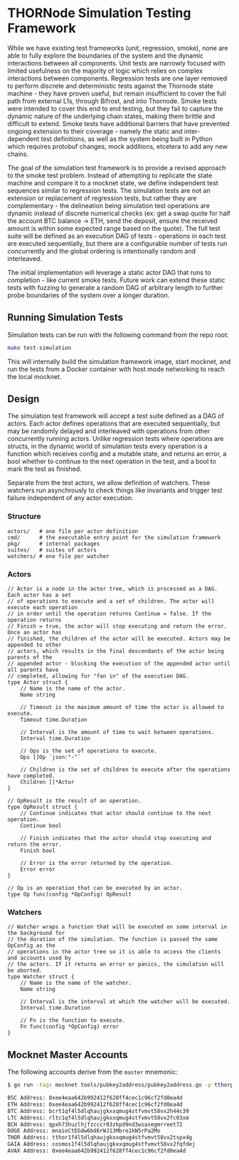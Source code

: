 # THORNode Simulation Testing Framework

While we have existing test frameworks (unit, regression, smoke), none are able to fully explore the boundaries of the system and the dynamic interactions between all components. Unit tests are narrowly focused with limited usefulness on the majority of logic which relies on complex interactions between components. Regression tests are one layer removed to perform discrete and deterministic tests against the Thornode state machine - they have proven useful, but remain insufficient to cover the full path from external L1s, through Bifrost, and into Thornode. Smoke tests were intended to cover this end to end testing, but they fail to capture the dynamic nature of the underlying chain states, making them brittle and difficult to extend. Smoke tests have additional barriers that have prevented ongoing extension to their coverage - namely the static and inter-dependent test definitions, as well as the system being built in Python which requires protobuf changes, mock additions, etcetera to add any new chains.

The goal of the simulation test framework is to provide a revised approach to the smoke test problem. Instead of attempting to replicate the state machine and compare it to a mocknet state, we define independent test sequences similar to regression tests. The simulation tests are not an extension or replacement of regression tests, but rather they are complementary - the delineation being simulation test operations are dynamic instead of discrete numerical checks (ex: get a swap quote for half the account BTC balance -> ETH, send the deposit, ensure the received amount is within some expected range based on the quote). The full test suite will be defined as an execution DAG of tests - operations in each test are executed sequentially, but there are a configurable number of tests run concurrently and the global ordering is intentionally random and interleaved.

The initial implementation will leverage a static actor DAG that runs to completion - like current smoke tests. Future work can extend these static tests with fuzzing to generate a random DAG of arbitrary length to further probe boundaries of the system over a longer duration.

## Running Simulation Tests

Simulation tests can be run with the following command from the repo root:

```bash
make test-simulation
```

This will internally build the simulation framework image, start mocknet, and run the tests from a Docker container with host mode networking to reach the local mocknet.

## Design

The simulation test framework will accept a test suite defined as a DAG of actors. Each actor defines operations that are executed sequentially, but may be randomly delayed and interleaved with operations from other concurrently running actors. Unlike regression tests where operations are structs, in the dynamic world of simulation tests every operation is a function which receives config and a mutable state, and returns an error, a bool whether to continue to the next operation in the test, and a bool to mark the test as finished.

Separate from the test actors, we allow definition of watchers. These watchers run asynchrously to check things like invariants and trigger test failure independent of any actor execution.

### Structure

```none
actors/   # one file per actor definition
cmd/      # the executable entry point for the simulation framework
pkg/      # internal packages
suites/   # suites of actors
watchers/ # one file per watcher
```

### Actors

```golang
// Actor is a node in the actor tree, which is processed as a DAG. Each actor has a set
// of operations to execute and a set of children. The actor will execute each operation
// in order until the operation returns Continue = false. If the operation returns
// Finish = true, the actor will stop executing and return the error. Once an actor has
// finished, the children of the actor will be executed. Actors may be appended to other
// actors, which results in the final descendants of the actor being parents of the
// appended actor - blocking the execution of the appended actor until all parents have
// completed, allowing for "fan in" of the execution DAG.
type Actor struct {
	// Name is the name of the actor.
	Name string

	// Timeout is the maximum amount of time the actor is allowed to execute.
	Timeout time.Duration

	// Interval is the amount of time to wait between operations.
	Interval time.Duration

	// Ops is the set of operations to execute.
	Ops []Op `json:"-"`

	// Children is the set of children to execute after the operations have completed.
	Children []*Actor
}

// OpResult is the result of an operation.
type OpResult struct {
	// Continue indicates that actor should continue to the next operation.
	Continue bool

	// Finish indicates that the actor should stop executing and return the error.
	Finish bool

	// Error is the error returned by the operation.
	Error error
}

// Op is an operation that can be executed by an actor.
type Op func(config *OpConfig) OpResult
```

### Watchers

```golang
// Watcher wraps a function that will be executed on some interval in the background for
// the duration of the simulation. The function is passed the same OpConfig as the
// operations in the actor tree so it is able to access the clients and accounts used by
// the actors. If it returns an error or panics, the simulation will be aborted.
type Watcher struct {
	// Name is the name of the watcher.
	Name string

	// Interval is the interval at which the watcher will be executed.
	Interval time.Duration

	// Fn is the function to execute.
	Fn func(config *OpConfig) error
}
```

## Mocknet Master Accounts

The following accounts derive from the `master` mnemonic:

```bash
$ go run -tags mocknet tools/pubkey2address/pubkey2address.go -p tthorpub1addwnpepqwutw9cpacdkgnduh7e6cgd8ar7v5rgqkemxffuxdauzw3nlfq7sxtymlzs

BSC Address: 0xee4eaa642b992412f628ff4cec1c96cf2fd0ea4d
ETH Address: 0xee4eaa642b992412f628ff4cec1c96cf2fd0ea4d
BTC Address: bcrt1qf4l5dlqhaujgkxxqmug4stfvmvt58vx2h44c39
LTC Address: rltc1qf4l5dlqhaujgkxxqmug4stfvmvt58vx2fc03xm
BCH Address: qpxh73huzlhjfzcccr03zkpd9nd3wsasegmrreet72
DOGE Address: mnaioCtEGdw6bd6rWJ13Mbre1kN5rPa2Mo
THOR Address: tthor1f4l5dlqhaujgkxxqmug4stfvmvt58vx2tspx4g
GAIA Address: cosmos1f4l5dlqhaujgkxxqmug4stfvmvt58vx2fqfdej
AVAX Address: 0xee4eaa642b992412f628ff4cec1c96cf2fd0ea4d
```

